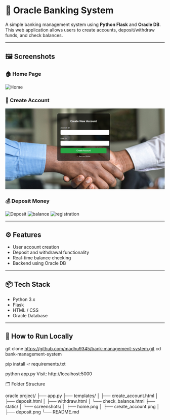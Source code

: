 



# 🏦 Oracle Banking System

A simple banking management system using **Python Flask** and **Oracle DB**. This web application allows users to create accounts, deposit/withdraw funds, and check balances.

---

## 🖼️ Screenshots

### 🏠 Home Page
![Home](static/screenshots/home.png)

### 📝 Create Account
![Create](static/account.png)

### 💰 Deposit Money
![Deposit](static/screenshots/withdraw.png)
![balance](static/screenshots/balance.png)
![registration](static/screenshots/registration.png)

---

## ⚙️ Features

- User account creation  
- Deposit and withdrawal functionality  
- Real-time balance checking  
- Backend using Oracle DB

---

## 📦 Tech Stack

- Python 3.x  
- Flask  
- HTML / CSS  
- Oracle Database  


---

## 🚀 How to Run Locally

git clone https://github.com/madhu9345/bank-management-system.git
cd bank-management-system

pip install -r requirements.txt

python app.py
Visit: http://localhost:5000

🗂️ Folder Structure

oracle project/
├── app.py
├── templates/
│   ├── create_account.html
│   ├── deposit.html
│   ├── withdraw.html
│   └── check_balance.html
├── static/
│   └── screenshots/
│       ├── home.png
│       ├── create_account.png
│       ├── deposit.png
└── README.md
